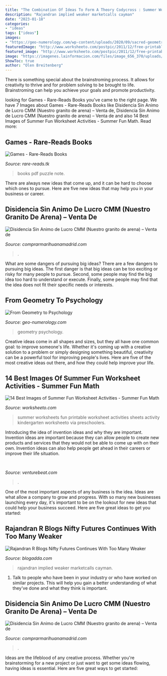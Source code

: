 ```yaml
---
title: "The Combination Of Ideas To Form A Theory Codycross : Summer Worksheets Fun Printable Worksheet Activities Sheets Activity Kindergarten Worksheeto Via Preschoolers"
description: "Rajandran implied weaker marketcalls cayman"
date: "2023-01-18"
categories:
- "ideas"
tags: ["ideas"]
images:
- "https://geo-numerology.com/wp-content/uploads/2020/09/sacred-geometry.jpg"
featuredImage: "http://www.worksheeto.com/postpic/2011/12/free-printable-summer-fun-worksheets_354437.jpg"
featured_image: "http://www.worksheeto.com/postpic/2011/12/free-printable-summer-fun-worksheets_354437.jpg"
image: "https://imagenes.lainformacion.com/files/image_656_370/uploads/imagenes/2017/09/16/59bc7445c1a63.jpeg"
ShowToc: true
author: "Olen Breitenberg"
---
```



There is something special about the brainstroming process. It allows for creativity to thrive and for problem solving to be brought to life. Brainstroming can help you achieve your goals and promote productivity.

	

		
looking for Games - Rare-Reads Books you've came to the right page. We have 7 Images about Games - Rare-Reads Books like Disidencia Sin Animo de Lucro CMM (Nuestro granito de arena) – Venta de, Disidencia Sin Animo de Lucro CMM (Nuestro granito de arena) – Venta de and also 14 Best Images of Summer Fun Worksheet Activities - Summer Fun Math. Read more:
		
    
## Games - Rare-Reads Books

<img loading=lazy src="https://images-na.ssl-images-amazon.com/images/I/51dluvOlUbL._SX321_BO1,204,203,200_.jpg" onerror="this.onerror=null;this.src='https://tse2.mm.bing.net/th?id=OIP.LU3l-FNwu3to6Epn0W6iKgAAAA&amp;pid=15.1';" alt="Games - Rare-Reads Books">

_Source: rare-reads.tk_

>books pdf puzzle note. 

	

There are always new ideas that come up, and it can be hard to choose which ones to pursue. Here are five new ideas that may help you in your business or career.

    
## Disidencia Sin Animo De Lucro CMM (Nuestro Granito De Arena) – Venta De

<img loading=lazy src="https://imagenes.lainformacion.com/files/image_656_370/uploads/imagenes/2017/09/16/59bc7445c1a63.jpeg" onerror="this.onerror=null;this.src='https://tse3.mm.bing.net/th?id=OIP.TybRjdKQeEq2RUVUgkQFlQHaEL&amp;pid=15.1';" alt="Disidencia Sin Animo de Lucro CMM (Nuestro granito de arena) – Venta de">

_Source: comprarmarihuanamadrid.com_

>. 

	

What are some dangers of pursuing big ideas?
There are a few dangers to pursuing big ideas. The first danger is that big ideas can be too exciting or risky for many people to pursue. Second, some people may find the big idea too hard to understand or execute. Finally, some people may find that the idea does not fit their specific needs or interests.

    
## From Geometry To Psychology

<img loading=lazy src="https://geo-numerology.com/wp-content/uploads/2020/09/sacred-geometry.jpg" onerror="this.onerror=null;this.src='https://tse4.mm.bing.net/th?id=OIP.mfjpNFXYbfylyS2swtciigHaEK&amp;pid=15.1';" alt="From Geometry to Psychology">

_Source: geo-numerology.com_

>geometry psychology. 

	

Creative ideas come in all shapes and sizes, but they all have one common goal: to improve someone's life. Whether it's coming up with a creative solution to a problem or simply designing something beautiful, creativity can be a powerful tool for improving people's lives. Here are five of the most creative ideas out there, and how they could help improve your life.

    
## 14 Best Images Of Summer Fun Worksheet Activities - Summer Fun Math

<img loading=lazy src="http://www.worksheeto.com/postpic/2011/12/free-printable-summer-fun-worksheets_354437.jpg" onerror="this.onerror=null;this.src='https://tse3.mm.bing.net/th?id=OIP.AGQnXgG-lRNSi1AndWc65QAAAA&amp;pid=15.1';" alt="14 Best Images of Summer Fun Worksheet Activities - Summer Fun Math">

_Source: worksheeto.com_

>summer worksheets fun printable worksheet activities sheets activity kindergarten worksheeto via preschoolers. 

	

Introducing the idea of invention ideas and why they are important.
Invention ideas are important because they can allow people to create new products and services that they would not be able to come up with on their own. Invention ideas can also help people get ahead in their careers or improve their life situation.

    
## 

<img loading=lazy src="https://venturebeat.com/wp-content/uploads/2018/09/082918-Comms-GDocs-HDR.png?w=800" onerror="this.onerror=null;this.src='https://tse2.mm.bing.net/th?id=OIP.n5RtJHTSJSf-uY6LARsZIgHaDo&amp;pid=15.1';" alt="">

_Source: venturebeat.com_

>. 

	

One of the most important aspects of any business is the idea. Ideas are what allow a company to grow and progress. With so many new businesses launching every day, it's important to be on the lookout for new ideas that could help your business succeed. Here are five great ideas to get you started: 

    
## Rajandran R Blogs Nifty Futures Continues With Too Many Weaker

<img loading=lazy src="https://i0.wp.com/www.marketcalls.in/wp-content/uploads/2018/05/NFMAY-5-Min-18_05_18.jpg?ssl=1" onerror="this.onerror=null;this.src='https://tse1.mm.bing.net/th?id=OIP.qKJPoZZnuaocrdtfN4D2BAHaDz&amp;pid=15.1';" alt="Rajandran R Blogs Nifty Futures Continues With Too Many Weaker">

_Source: blogadda.com_

>rajandran implied weaker marketcalls cayman. 

	

1. Talk to people who have been in your industry or who have worked on similar projects. This will help you gain a better understanding of what they've done and what they think is important.

    
## Disidencia Sin Animo De Lucro CMM (Nuestro Granito De Arena) – Venta De

<img loading=lazy src="https://s1.eestatic.com/2020/11/20/actualidad/actualidad_537457966_165638051_1024x576.jpg" onerror="this.onerror=null;this.src='https://tse3.mm.bing.net/th?id=OIP.8mJ_CgHqeAs4xmkSBFEqNQHaEK&amp;pid=15.1';" alt="Disidencia Sin Animo de Lucro CMM (Nuestro granito de arena) – Venta de">

_Source: comprarmarihuanamadrid.com_

>. 

	

Ideas are the lifeblood of any creative process. Whether you're brainstorming for a new project or just want to get some ideas flowing, having ideas is essential. Here are five great ways to get started: 

